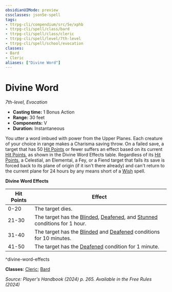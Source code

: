 ```yaml
---
obsidianUIMode: preview
cssclasses: json5e-spell
tags:
- ttrpg-cli/compendium/src/5e/xphb
- ttrpg-cli/spell/class/bard
- ttrpg-cli/spell/class/cleric
- ttrpg-cli/spell/level/7th-level
- ttrpg-cli/spell/school/evocation
classes:
- Bard
- Cleric
aliases: ["Divine Word"]
---
```

# Divine Word
*7th-level, Evocation*  


- **Casting time:** 1 Bonus Action
- **Range:** 30 feet
- **Components:** V
- **Duration:** Instantaneous

You utter a word imbued with power from the Upper Planes. Each creature of your choice in range makes a Charisma saving throw. On a failed save, a target that has 50 [Hit Points](3-Mechanics/CLI/rules/variant-rules/hit-points-xphb.md) or fewer suffers an effect based on its current [Hit Points](3-Mechanics/CLI/rules/variant-rules/hit-points-xphb.md), as shown in the Divine Word Effects table. Regardless of its [Hit Points](3-Mechanics/CLI/rules/variant-rules/hit-points-xphb.md), a Celestial, an Elemental, a Fey, or a Fiend target that fails its save is forced back to its plane of origin (if it isn't there already) and can't return to the current plane for 24 hours by any means short of a [Wish](3-Mechanics/CLI/spells/wish-xphb.md) spell.

**Divine Word Effects**

| Hit Points | Effect |
|------------|--------|
| 0-20 | The target dies. |
| 21-30 | The target has the [Blinded](3-Mechanics/CLI/rules/conditions.md#Blinded), [Deafened](3-Mechanics/CLI/rules/conditions.md#Deafened), and [Stunned](3-Mechanics/CLI/rules/conditions.md#Stunned) conditions for 1 hour. |
| 31-40 | The target has the [Blinded](3-Mechanics/CLI/rules/conditions.md#Blinded) and [Deafened](3-Mechanics/CLI/rules/conditions.md#Deafened) conditions for 10 minutes. |
| 41-50 | The target has the [Deafened](3-Mechanics/CLI/rules/conditions.md#Deafened) condition for 1 minute. |
^divine-word-effects

**Classes**: [Cleric](3-Mechanics/CLI/lists/list-spells-classes-cleric.md); [Bard](3-Mechanics/CLI/lists/list-spells-classes-bard.md)

*Source: Player's Handbook (2024) p. 265. Available in the Free Rules (2024)*